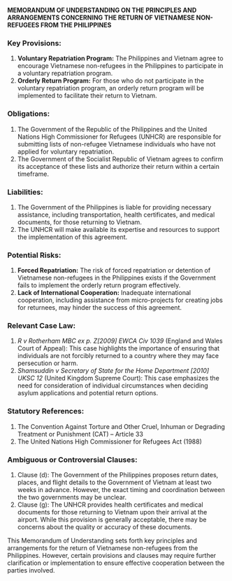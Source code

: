 **MEMORANDUM OF UNDERSTANDING ON THE PRINCIPLES AND ARRANGEMENTS CONCERNING THE RETURN OF VIETNAMESE NON-REFUGEES FROM THE PHILIPPINES**

### **Key Provisions:**

1.  **Voluntary Repatriation Program:** The Philippines and Vietnam agree to encourage Vietnamese non-refugees in the Philippines to participate in a voluntary repatriation program.
2.  **Orderly Return Program:** For those who do not participate in the voluntary repatriation program, an orderly return program will be implemented to facilitate their return to Vietnam.

### **Obligations:**

1.  The Government of the Republic of the Philippines and the United Nations High Commissioner for Refugees (UNHCR) are responsible for submitting lists of non-refugee Vietnamese individuals who have not applied for voluntary repatriation.
2.  The Government of the Socialist Republic of Vietnam agrees to confirm its acceptance of these lists and authorize their return within a certain timeframe.

### **Liabilities:**

1.  The Government of the Philippines is liable for providing necessary assistance, including transportation, health certificates, and medical documents, for those returning to Vietnam.
2.  The UNHCR will make available its expertise and resources to support the implementation of this agreement.

### **Potential Risks:**

1.  **Forced Repatriation:** The risk of forced repatriation or detention of Vietnamese non-refugees in the Philippines exists if the Government fails to implement the orderly return program effectively.
2.  **Lack of International Cooperation:** Inadequate international cooperation, including assistance from micro-projects for creating jobs for returnees, may hinder the success of this agreement.

### **Relevant Case Law:**

1.  *R v Rotherham MBC ex p. Z[2009] EWCA Civ 1039* (England and Wales Court of Appeal): This case highlights the importance of ensuring that individuals are not forcibly returned to a country where they may face persecution or harm.
2.  *Shamsuddin v Secretary of State for the Home Department [2010] UKSC 12* (United Kingdom Supreme Court): This case emphasizes the need for consideration of individual circumstances when deciding asylum applications and potential return options.

### **Statutory References:**

1.  The Convention Against Torture and Other Cruel, Inhuman or Degrading Treatment or Punishment (CAT) – Article 33
2.  The United Nations High Commissioner for Refugees Act (1988)

### **Ambiguous or Controversial Clauses:**

1.  Clause (d): The Government of the Philippines proposes return dates, places, and flight details to the Government of Vietnam at least two weeks in advance. However, the exact timing and coordination between the two governments may be unclear.
2.  Clause (g): The UNHCR provides health certificates and medical documents for those returning to Vietnam upon their arrival at the airport. While this provision is generally acceptable, there may be concerns about the quality or accuracy of these documents.

This Memorandum of Understanding sets forth key principles and arrangements for the return of Vietnamese non-refugees from the Philippines. However, certain provisions and clauses may require further clarification or implementation to ensure effective cooperation between the parties involved.